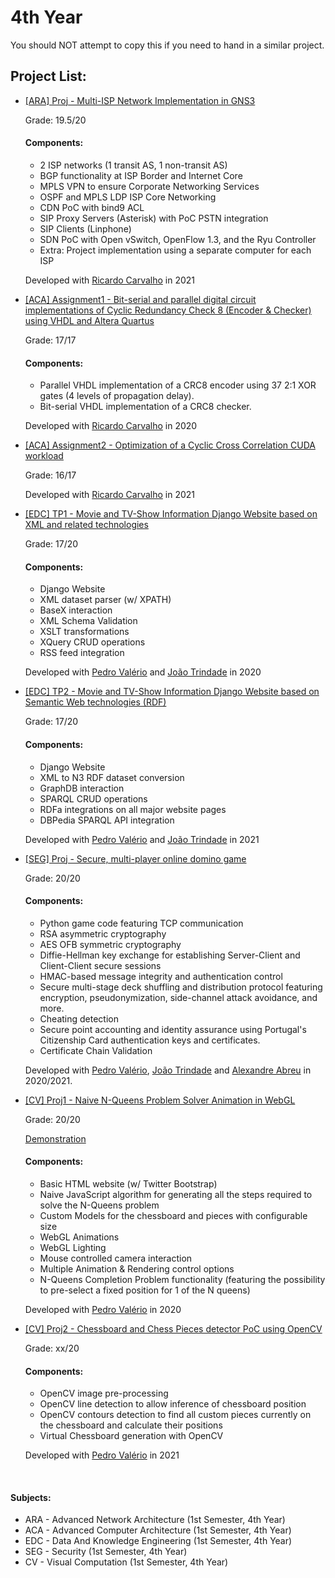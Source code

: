 # 4th Year

You should NOT attempt to copy this if you need to hand in a similar project.

## Project List:

- [[ARA] Proj - Multi-ISP Network Implementation in GNS3](https://github.com/RodrigoRosmaninho/projects-ect/tree/master/4th%20Year/%5BARA%5D%20Proj%20-%20Multi-ISP%20Network%20Implementation%20in%20GNS3)

     Grade: 19.5/20

     #### Components:
     - 2 ISP networks (1 transit AS, 1 non-transit AS)
     - BGP functionality at ISP Border and Internet Core
     - MPLS VPN to ensure Corporate Networking Services
     - OSPF and MPLS LDP ISP Core Networking
     - CDN PoC with bind9 ACL
     - SIP Proxy Servers (Asterisk) with PoC PSTN integration
     - SIP Clients (Linphone)
     - SDN PoC with Open vSwitch, OpenFlow 1.3, and the Ryu Controller
     - Extra: Project implementation using a separate computer for each ISP

     Developed with [Ricardo Carvalho](https://github.com/R4pinho) in 2021
     
- [[ACA] Assignment1 - Bit-serial and parallel digital circuit implementations of Cyclic Redundancy Check 8 (Encoder & Checker) using VHDL and Altera Quartus](https://github.com/RodrigoRosmaninho/projects-ect/tree/master/4th%20Year/%5BACA%5D%20Assignment1%20-%20Bit-serial%20and%20parallel%20digital%20circuit%20implementations%20of%20Cyclic%20Redundancy%20Check%208%20(Encoder%20%26%20Checker)%20using%20VHDL%20and%20Altera%20Quartus)

     Grade: 17/17

     #### Components:
     - Parallel VHDL implementation of a CRC8 encoder using 37 2:1 XOR gates (4 levels of propagation delay).
     - Bit-serial VHDL implementation of a CRC8 checker. 

     Developed with [Ricardo Carvalho](https://github.com/R4pinho) in 2020
     
- [[ACA] Assignment2 - Optimization of a Cyclic Cross Correlation CUDA workload](https://github.com/RodrigoRosmaninho/projects-ect/tree/master/4th%20Year/%5BACA%5D%20Assignment2%20-%20Optimization%20of%20a%20Cyclic%20Cross%20Correlation%20CUDA%20workload)

     Grade: 16/17

     Developed with [Ricardo Carvalho](https://github.com/R4pinho) in 2021
     
- [[EDC] TP1 - Movie and TV-Show Information Django Website based on XML and related technologies](https://github.com/RodrigoRosmaninho/projects-ect/tree/master/4th%20Year/%5BEDC%5D%20TP1%20-%20Movie%20and%20TV-Show%20Information%20Django%20Website%20based%20on%20XML%20and%20related%20technologies)

     Grade: 17/20
     
     #### Components:
     - Django Website
     - XML dataset parser (w/ XPATH)
     - BaseX interaction
     - XML Schema Validation
     - XSLT transformations
     - XQuery CRUD operations
     - RSS feed integration

     Developed with [Pedro Valério](https://github.com/PMSValerio) and [João Trindade](https://github.com/3ndade) in 2020
     
- [[EDC] TP2 - Movie and TV-Show Information Django Website based on Semantic Web technologies (RDF)](https://github.com/RodrigoRosmaninho/projects-ect/tree/master/4th%20Year/%5BEDC%5D%20TP2%20-%20Movie%20and%20TV-Show%20Information%20Django%20Website%20based%20on%20Semantic%20Web%20technologies%20(RDF))

     Grade: 17/20
     
     #### Components:
     - Django Website
     - XML to N3 RDF dataset conversion
     - GraphDB interaction
     - SPARQL CRUD operations
     - RDFa integrations on all major website pages
     - DBPedia SPARQL API integration

     Developed with [Pedro Valério](https://github.com/PMSValerio) and [João Trindade](https://github.com/3ndade) in 2021
     
- [[SEG] Proj - Secure, multi-player online domino game](https://github.com/RodrigoRosmaninho/projects-ect/tree/master/4th%20Year/%5BSEG%5D%20Proj%20-%20Secure%2C%20multi-player%20online%20domino%20game%20in%20Python)

     Grade: 20/20
     
     #### Components:
     - Python game code featuring TCP communication
     - RSA asymmetric cryptography
     - AES OFB symmetric cryptography
     - Diffie-Hellman key exchange for establishing Server-Client and Client-Client secure sessions
     - HMAC-based message integrity and authentication control
     - Secure multi-stage deck shuffling and distribution protocol featuring encryption, pseudonymization, side-channel attack avoidance, and more.
     - Cheating detection
     - Secure point accounting and identity assurance using Portugal's Citizenship Card authentication keys and certificates.
     - Certificate Chain Validation

     Developed with [Pedro Valério](https://github.com/PMSValerio), [João Trindade](https://github.com/3ndade) and [Alexandre Abreu](https://github.com/afabreu) in 2020/2021.
     
- [[CV] Proj1 - Naive N-Queens Problem Solver Animation in WebGL](https://github.com/RodrigoRosmaninho/NQueens_Problem_WebGL)

     Grade: 20/20
     
     [Demonstration](https://rodrigorosmaninho.github.io/NQueens_Problem_WebGL/)
     
     #### Components:
     - Basic HTML website (w/ Twitter Bootstrap)
     - Naive JavaScript algorithm for generating all the steps required to solve the N-Queens problem
     - Custom Models for the chessboard and pieces with configurable size
     - WebGL Animations
     - WebGL Lighting
     - Mouse controlled camera interaction
     - Multiple Animation & Rendering control options
     - N-Queens Completion Problem functionality (featuring the possibility to pre-select a fixed position for 1 of the N queens)

     Developed with [Pedro Valério](https://github.com/PMSValerio) in 2020
     
- [[CV] Proj2 - Chessboard and Chess Pieces detector PoC using OpenCV](https://github.com/RodrigoRosmaninho/projects-ect/tree/master/4th%20Year/%5BCV%5D%20Proj2%20-%20Chessboard%20and%20Chess%20Pieces%20detector%20PoC%20using%20OpenCV)

     Grade: xx/20
     
     #### Components:
     - OpenCV image pre-processing
     - OpenCV line detection to allow inference of chessboard position
     - OpenCV contours detection to find all custom pieces currently on the chessboard and calculate their positions
     - Virtual Chessboard generation with OpenCV

     Developed with [Pedro Valério](https://github.com/PMSValerio) in 2021

<br>

#### Subjects:
- ARA - Advanced Network Architecture (1st Semester, 4th Year)
- ACA - Advanced Computer Architecture (1st Semester, 4th Year)
- EDC - Data And Knowledge Engineering (1st Semester, 4th Year)
- SEG - Security (1st Semester, 4th Year)
- CV - Visual Computation (1st Semester, 4th Year)
